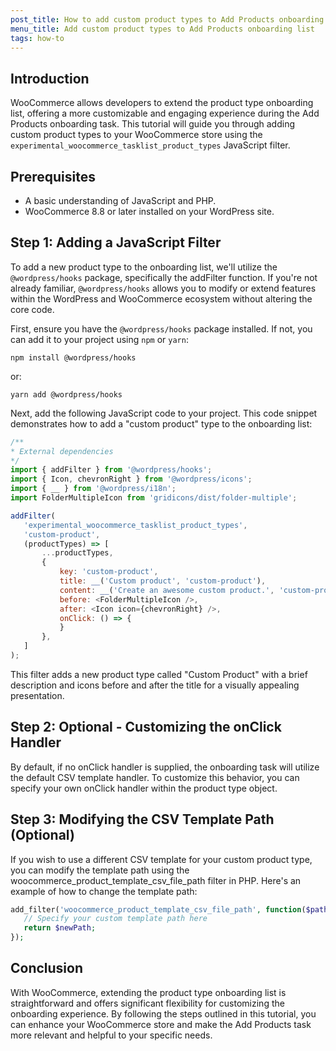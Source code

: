 ```yaml
---
post_title: How to add custom product types to Add Products onboarding list
menu_title: Add custom product types to Add Products onboarding list
tags: how-to
---
```


## Introduction

WooCommerce allows developers to extend the product type onboarding list, offering a more customizable and engaging experience during the Add Products onboarding task. This tutorial will guide you through adding custom product types to your WooCommerce store using the `experimental_woocommerce_tasklist_product_types` JavaScript filter.

## Prerequisites

- A basic understanding of JavaScript and PHP.
- WooCommerce 8.8 or later installed on your WordPress site.

## Step 1: Adding a JavaScript Filter

To add a new product type to the onboarding list, we'll utilize the `@wordpress/hooks` package, specifically the addFilter function. If you're not already familiar, `@wordpress/hooks` allows you to modify or extend features within the WordPress and WooCommerce ecosystem without altering the core code.

First, ensure you have the `@wordpress/hooks` package installed. If not, you can add it to your project using `npm` or `yarn`:

`npm install @wordpress/hooks`

or:

`yarn add @wordpress/hooks`

Next, add the following JavaScript code to your project. This code snippet demonstrates how to add a "custom product" type to the onboarding list:

```javascript
/**
* External dependencies
*/
import { addFilter } from '@wordpress/hooks';
import { Icon, chevronRight } from '@wordpress/icons';
import { __ } from '@wordpress/i18n';
import FolderMultipleIcon from 'gridicons/dist/folder-multiple';

addFilter(
   'experimental_woocommerce_tasklist_product_types',
   'custom-product',
   (productTypes) => [
       ...productTypes,
       {
           key: 'custom-product',
           title: __('Custom product', 'custom-product'),
           content: __('Create an awesome custom product.', 'custom-product'),
           before: <FolderMultipleIcon />,
           after: <Icon icon={chevronRight} />,
           onClick: () => {
           }
       },
   ]
);
```

This filter adds a new product type called "Custom Product" with a brief description and icons before and after the title for a visually appealing presentation.

## Step 2: Optional - Customizing the onClick Handler

By default, if no onClick handler is supplied, the onboarding task will utilize the default CSV template handler. To customize this behavior, you can specify your own onClick handler within the product type object.

## Step 3: Modifying the CSV Template Path (Optional)

If you wish to use a different CSV template for your custom product type, you can modify the template path using the woocommerce_product_template_csv_file_path filter in PHP. Here's an example of how to change the template path:

```php
add_filter('woocommerce_product_template_csv_file_path', function($path) {
   // Specify your custom template path here
   return $newPath;
});
```

## Conclusion

With WooCommerce, extending the product type onboarding list is straightforward and offers significant flexibility for customizing the onboarding experience. By following the steps outlined in this tutorial, you can enhance your WooCommerce store and make the Add Products task more relevant and helpful to your specific needs.
